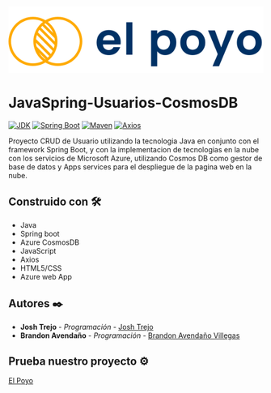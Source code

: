 <p align="center">
  <a href="https://elpoyocrudapp.azurewebsites.net"><img src="https://github.com/jorgejoshuatt/JavaSpring-Usuarios-CosmosDB/blob/main/usuarios/src/main/resources/static/img/poyo-logo.svg" alt="El poyo logo"></a>
</p>

# JavaSpring-Usuarios-CosmosDB 

<a href="https://www.oracle.com/technetwork/java/javase/downloads/index.html"><img alt="JDK" src="https://img.shields.io/badge/JDK-1.8.0_162-orange.svg"/></a>
<a href="https://docs.spring.io/spring-boot/docs/2.5.14/reference/html/"><img alt="Spring Boot" src="https://img.shields.io/badge/Spring Boot-2.5.2.RELEASE-brightgreen.svg"/></a>
<a href="https://maven.apache.org/ref/4.0.0-alpha-4/"><img alt="Maven" src="https://img.shields.io/badge/Maven-4.0.0-red.svg"/></a>
<a href="https://axios-http.com/docs/intro"><img alt="Axios" src="https://img.shields.io/badge/Axios-1.0-blueviolet.svg"/></a>



Proyecto CRUD de Usuario utilizando la tecnologia Java en conjunto con el framework Spring Boot, y con la implementacion de tecnologias en la nube con los servicios de Microsoft Azure, utilizando Cosmos DB como gestor de base de datos y Apps services para el despliegue de la pagina web en la nube.

## Construido con 🛠️

* Java
* Spring boot
* Azure CosmosDB 
* JavaScript
* Axios
* HTML5/CSS
* Azure web App

## Autores ✒️

* **Josh Trejo** - *Programación* - [Josh Trejo](https://github.com/jorgejoshuatt)
* **Brandon Avendaño** - *Programación* - [Brandon Avendaño Villegas](https://github.com/LanIkari)

## Prueba nuestro proyecto ⚙️
[El Poyo](https://elpoyocrudapp.azurewebsites.net/index)
